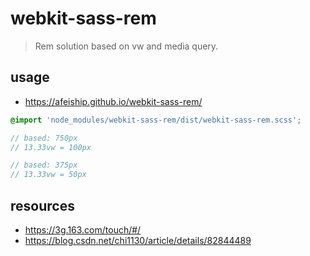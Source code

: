 # webkit-sass-rem
> Rem solution based on vw and media query.

## usage
+ https://afeiship.github.io/webkit-sass-rem/

```scss
@import 'node_modules/webkit-sass-rem/dist/webkit-sass-rem.scss';

// based: 750px 
// 13.33vw = 100px

// based: 375px 
// 13.33vw = 50px
```

## resources
+ https://3g.163.com/touch/#/
+ https://blog.csdn.net/chi1130/article/details/82844489
